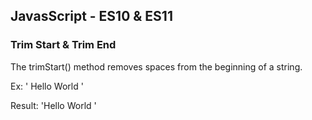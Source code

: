 ## JavasScript - ES10 & ES11

### Trim Start & Trim End

The trimStart() method removes spaces from the beginning of a string.

Ex: '      Hello World      '

Result: 'Hello World      '